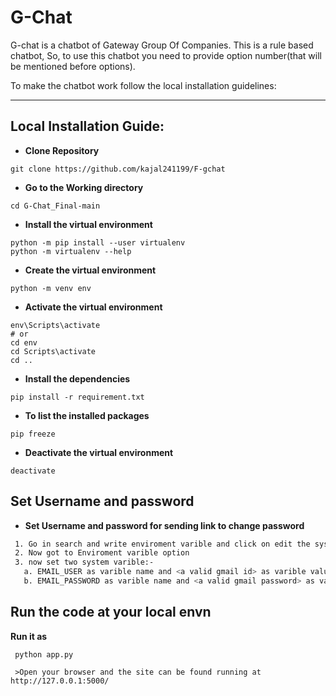# G-Chat
G-chat is a chatbot of Gateway Group Of Companies.
This is a rule based chatbot, So, to use this chatbot you need to provide option number(that will be mentioned before options).

To make the chatbot work follow the local installation guidelines:

***
Local Installation Guide:
---
* **Clone Repository**
```
git clone https://github.com/kajal241199/F-gchat
```
* **Go to the Working directory**
```
cd G-Chat_Final-main
```
* **Install the virtual environment**
```
python -m pip install --user virtualenv
python -m virtualenv --help
```
* **Create the virtual environment**
```
python -m venv env
```
* **Activate the virtual environment**
```
env\Scripts\activate
# or 
cd env
cd Scripts\activate
cd ..
```
* **Install the dependencies**
```
pip install -r requirement.txt
```
* **To list the installed packages**
```
pip freeze
```
* **Deactivate the virtual environment**
```
deactivate
```
## Set Username and password 
* **Set Username and password for sending link to change password**
```bash
 1. Go in search and write enviroment varible and click on edit the system envrioment varible
 2. Now got to Enviroment varible option
 3. now set two system varible:-
   a. EMAIL_USER as varible name and <a valid gmail id> as varible value
   b. EMAIL_PASSWORD as varible name and <a valid gmail password> as varible value
 ```
## Run the code at your local envn
**Run it as**
```
 python app.py
 
 >Open your browser and the site can be found running at http://127.0.0.1:5000/ 
 ```

